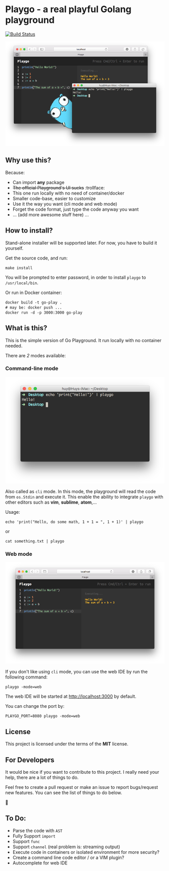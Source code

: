# Playgo - a real playful Golang playground

[![Build Status](https://travis-ci.org/huytd/go-play.svg?branch=master)](https://travis-ci.org/huytd/go-play)

![](screenshot.png)

## Why use this?

Because:

- Can import **any** package
- ~~The official Playground's UI sucks~~ :trollface:
- This one run locally with no need of container/docker
- Smaller code-base, easier to customize
- Use it the way you want (cli mode and web mode)
- Forget the code format, just type the code anyway you want
- ... (add more awesome stuff here) ...

## How to install?

Stand-alone installer will be supported later. For now, you have to build it yourself.

Get the source code, and run:

```
make install
```

You will be prompted to enter password, in order to install `playgo` to `/usr/local/bin`.

Or run in Docker container:
```
docker build -t go-play .
# may be: docker push ...
docker run -d -p 3000:3000 go-play
```

## What is this?

This is the simple version of Go Playground. It run locally with no container needed.

There are *2* modes available:

### Command-line mode

![](climode.png)

Also called as `cli` mode. In this mode, the playground will read the code from `os.Stdin` and execute it. This enable the ability to integrate `playgo` with other editors such as **vim**, **sublime**, **atom**,...

Usage:

```
echo 'print("Hello, do some math, 1 + 1 = ", 1 + 1)' | playgo
```

or

```
cat something.txt | playgo
```

### Web mode

![](webmode.png)

If you don't like using `cli` mode, you can use the web IDE by run the following command:

```
playgo -mode=web
```

The web IDE will be started at [http://localhost:3000](http://localhost:3000) by default.

You can change the port by:

```
PLAYGO_PORT=8080 playgo -mode=web
```

## License
This project is licensed under the terms of the **MIT** license.

## For Developers

It would be nice if you want to contribute to this project. I really need your help, there are a lot of things to do.

Feel free to create a pull request or make an issue to report bugs/request new features. You can see the list of things to do below.

:bow:

## To Do:

- Parse the code with `AST`
- Fully Support `import`
- Support `func`
- Support `channel` (real problem is: streaming output)
- Execute code in containers or isolated environment for more security?
- Create a command line code editor / or a VIM plugin?
- Autocomplete for web IDE
